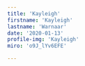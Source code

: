 ```yaml
---
title: 'Kayleigh'
firstname: 'Kayleigh'
lastname: 'Warnaar'
date: '2020-01-13'
profile-img: 'Kayleigh'
miro: 'o9J_lYv6EFE'

---
```


